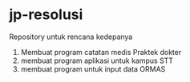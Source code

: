 # jp-resolusi
Repository untuk rencana kedepanya

1. Membuat program catatan medis Praktek dokter
2. membuat program aplikasi untuk kampus STT
3. membuat program untuk input data ORMAS
